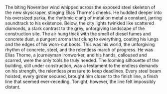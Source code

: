 The biting November wind whipped across the exposed steel skeleton of the new skyscraper, stinging Elias Thorne's cheeks.  He huddled deeper into his oversized parka, the rhythmic clang of metal on metal a constant, jarring soundtrack to his existence.  Below, the city lights twinkled like scattered diamonds, a stark contrast to the grey, unforgiving landscape of the construction site.  The air hung thick with the smell of diesel fumes and concrete dust, a pungent aroma that clung to everything, coating his lungs and the edges of his worn-out boots.  This was his world, the unforgiving rhythm of concrete, steel, and the relentless march of progress.  He was Elias Thorne, a journeyman ironworker, and his hands, calloused and scarred, were the only tools he truly needed.   The looming silhouette of the building, still under construction, was a testament to the endless demands on his strength, the relentless pressure to keep deadlines.  Every steel beam hoisted, every girder secured, brought him closer to the finish line, a finish line that seemed ever-receding. Tonight, however, the line felt impossibly distant.  
